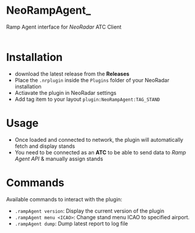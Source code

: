 # NeoRampAgent_
Ramp Agent interface for *NeoRadar* ATC Client <br>
<br>

# Installation
- download the latest release from the **Releases**
- Place the `.nrplugin` inside the `Plugins` folder of your NeoRadar installation
- Actiavate the plugin in NeoRadar settings
- Add tag item to your layout `plugin:NeoRampAgent:TAG_STAND`

# Usage
- Once loaded and connected to network, the plugin will automatically fetch and display stands
- You need to be connected as an **ATC** to be able to send data to *Ramp Agent API* & manually assign stands

# Commands
Available commands to interact with the plugin:
- `.rampAgent version`: Display the current version of the plugin
- `.rampAgent menu <ICAO>`: Change stand menu ICAO to specified airport.
- `.rampAgent dump`: Dump latest report to log file